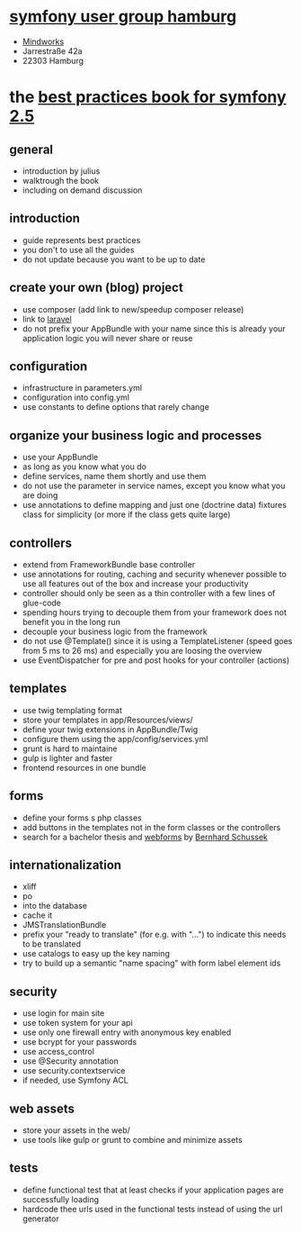 # [symfony user group hamburg](http://www.meetup.com/sfughh/events/203653672/)

* [Mindworks](https://www.mindworks.de)
* Jarrestraße 42a
* 22303 Hamburg

# the [best practices book for symfony 2.5](http://symfony.com/pdf/Symfony_best_practices_2.5.pdf)

## general

* introduction by julius
* walktrough the book
* including on demand discussion

## introduction

* guide represents best practices
* you don't to use all the guides
* do not update because you want to be up to date

## create your own (blog) project

* use composer (add link to new/speedup composer release)
* link to [laravel](https://github.com/laravel)
* do not prefix your AppBundle with your name since this is already your application logic you will never share or reuse

## configuration

* infrastructure in parameters.yml
* configuration into config.yml
* use constants to define options that rarely change

## organize your business logic and processes

* use your AppBundle
* as long as you know what you do
* define services, name them shortly and use them
* do not use the parameter in service names, except you know what you are doing
* use annotations to define mapping and just one (doctrine data) fixtures class for simplicity (or more if the class gets quite large)

## controllers

* extend from FrameworkBundle base controller
* use annotations for routing, caching and security whenever possible to use all features out of the box and increase your productivity
* controller should only be seen as a thin controller with a few lines of glue-code
* spending hours trying to decouple them from your framework does not benefit you in the long run
* decouple your business logic from the framework
* do not use @Template() since it is using a TemplateListener (speed goes from 5 ms to 26 ms) and especially you are loosing the overview
* use EventDispatcher for pre and post hooks for your controller (actions)

## templates

* use twig templating format
* store your templates in app/Resources/views/
* define your twig extensions in AppBundle/Twig
* configure them using the app/config/services.yml
* grunt is hard to maintaine
* gulp is lighter and faster
* frontend resources in one bundle

## forms

* define your forms s php classes
* add buttons in the templates not in the form classes or the controllers
* search for a bachelor thesis and [webforms](http://webmozarts.com/) by [Bernhard Schussek](https://www.linkedin.com/in/bschussek)

## internationalization

* xliff
* po
* into the database
* cache it
* JMSTranslationBundle
* prefix your "ready to translate" (for e.g. with "...") to indicate this needs to be translated
* use catalogs to easy up the key naming
* try to build up a semantic "name spacing" with form label element ids

## security

* use login for main site
* use token system for your api
* use only one firewall entry with anonymous key enabled
* use bcrypt for your passwords
* use access_control
* use @Security annotation
* use security.contextservice
* if needed, use Symfony ACL

## web assets

* store your assets in the web/
* use tools like gulp or grunt to combine and minimize assets

## tests

* define functional test that at least checks if your application pages are successfully loading
* hardcode thee urls used in the functional tests instead of using the url generator

